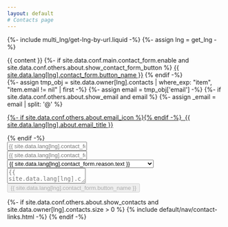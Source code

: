 ```yaml
---
layout: default
# Contacts page
---
```

{%- include multi_lng/get-lng-by-url.liquid -%}
{%- assign lng = get_lng -%}
<div class="multipurpose-container">
 <div class="row about-main">
   <div class="col-md-9 about-header">
   </div>
 </div>
 <div class="row about-divider">
 </div>
 <div class="row">
   <div class="col-md-12">
     <div class="about-msg markdown-style">
       {{ content }}
       {%- if site.data.conf.main.contact_form.enable and site.data.conf.others.about.show_contact_form_button %}
         <a href="javascript:void(0);" class="btn-base " onclick="ContactForm.show();" role="button">{{ site.data.lang[lng].contact_form.button_name }}</a>
       {% endif -%}
           <div class="meta-container">
       {%- assign tmp_obj =  site.data.owner[lng].contacts | where_exp: "item", "item.email != nil" | first -%}
       {%- assign email = tmp_obj['email'] -%}
       {%- if site.data.conf.others.about.show_email and email %}
         {%- assign _email = email | split: '@' %}
         <p class="email">
           <a href="javascript:void(0);" onclick="setAddress('{{ _email[0] }}', '{{ _email[1] }}');">
             {%- if site.data.conf.others.about.email_icon %}<i class="{{ 'fa-fw ' }}{{ site.data.conf.others.about.email_icon }}"></i>{% endif -%}
             &nbsp;{{ site.data.lang[lng].about.email_title }}
           </a>
         </p>
       {% endif -%}
        <div id="contact-form">
          <form action="https://api.web3forms.com/submit" onsubmit="sendForm('{{ site.data.lang[lng].contact_form.alert }}')" method="POST">
            <input type="hidden" name="subject" id="form-subject">
            <input type="hidden" name="access_key" value="{{ site.data.conf.main.contact_form.key }}">
            <input type="hidden" name="redirect" id="form-redirect">
            <input type="checkbox" name="botcheck" style="display: none;">
            <input type="text" name="Name" id="name" placeholder="{{ site.data.lang[lng].contact_form.name }}" required><br>
            <input type="email" name="Email" placeholder="{{ site.data.lang[lng].contact_form.email }}" required><br>
            <select required id="select-form">
              <option selected disabled hidden value="">{{ site.data.lang[lng].contact_form.reason.text }}</option>
              <option value="Discuss a project">{{ site.data.lang[lng].contact_form.reason.discuss }}</option>
              <option value="Contribute to the Manifesto">{{ site.data.lang[lng].contact_form.reason.contribute }}</option>
              <option value="General Enquiry">{{ site.data.lang[lng].contact_form.reason.enquiry }}</option>
            </select><br>
            <textarea name="message" placeholder="{{ site.data.lang[lng].contact_form.message }}" required></textarea><br>
            <div class="h-captcha" data-callback="hcaptchaCallback" data-captcha="true"></div>
            <button type="submit" disabled>{{ site.data.lang[lng].contact_form.button_name }}</button>
          </form>
          <script src="https://web3forms.com/client/script.js" async defer></script>
        </div>
       {%- if site.data.conf.others.about.show_contacts and site.data.owner[lng].contacts.size > 0 %}
         {% include default/nav/contact-links.html -%}
       {% endif -%}
     </div>
     </div>
   </div>
 </div>
</div>